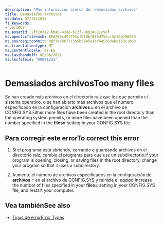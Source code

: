 ```yaml
---
description: 'Más información acerca de: demasiados archivos'
title: Demasiados archivos
ms.date: 07/20/2015
f1_keywords:
- vbrID67
ms.assetid: 2ff203e2-bba6-43ae-b72f-8e92a881c98f
ms.openlocfilehash: 85d246c49f765cf618bf889d75dcc9c10b780280
ms.sourcegitcommit: ddf7edb67715a5b9a45e3dd44536dabc153c1de0
ms.translationtype: MT
ms.contentlocale: es-ES
ms.lasthandoff: 02/06/2021
ms.locfileid: "99641231"
---
```

# <a name="too-many-files"></a><span data-ttu-id="c9c57-103">Demasiados archivos</span><span class="sxs-lookup"><span data-stu-id="c9c57-103">Too many files</span></span>

<span data-ttu-id="c9c57-104">Se han creado más archivos en el directorio raíz que los que permite el sistema operativo, o se han abierto más archivos que el número especificado en la configuración **archivos =** en el archivo de CONFIG.SYS.</span><span class="sxs-lookup"><span data-stu-id="c9c57-104">Either more files have been created in the root directory than the operating system permits, or more files have been opened than the number specified in the **files=** setting in your CONFIG.SYS file.</span></span>  
  
## <a name="to-correct-this-error"></a><span data-ttu-id="c9c57-105">Para corregir este error</span><span class="sxs-lookup"><span data-stu-id="c9c57-105">To correct this error</span></span>  
  
1. <span data-ttu-id="c9c57-106">Si el programa está abriendo, cerrando o guardando archivos en el directorio raíz, cambie el programa para que use un subdirectorio.</span><span class="sxs-lookup"><span data-stu-id="c9c57-106">If your program is opening, closing, or saving files in the root directory, change your program so that it uses a subdirectory.</span></span>  
  
2. <span data-ttu-id="c9c57-107">Aumente el número de archivos especificados en la configuración de **archivos =** en el archivo de CONFIG.SYS y reinicie el equipo.</span><span class="sxs-lookup"><span data-stu-id="c9c57-107">Increase the number of files specified in your **files=** setting in your CONFIG.SYS file, and restart your computer.</span></span>  
  
## <a name="see-also"></a><span data-ttu-id="c9c57-108">Vea también</span><span class="sxs-lookup"><span data-stu-id="c9c57-108">See also</span></span>

- [<span data-ttu-id="c9c57-109">Tipos de error</span><span class="sxs-lookup"><span data-stu-id="c9c57-109">Error Types</span></span>](../../programming-guide/language-features/error-types.md)
